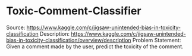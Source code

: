 # Toxic-Comment-Classifier
Source: https://www.kaggle.com/c/jigsaw-unintended-bias-in-toxicity-classification  Description: https://www.kaggle.com/c/jigsaw-unintended-bias-in-toxicity-classification/overview/description  Problem Statement: Given a comment made by the user, predict the toxicity of the comment.
